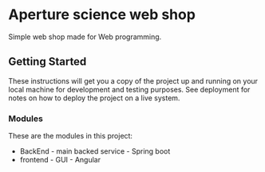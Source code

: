 ﻿# Aperture science web shop

Simple web shop made for Web programming.

## Getting Started

These instructions will get you a copy of the project up and running on your local machine for development and testing
purposes. See deployment for notes on how to deploy the project on a live system.

### Modules

These are the modules in this project:
* BackEnd - main backed service - Spring boot
* frontend - GUI - Angular


